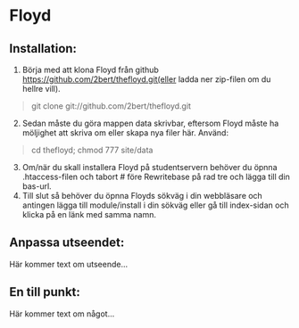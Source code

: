 Floyd
=====

Installation:
-----
1. Börja med att klona Floyd från github https://github.com/2bert/thefloyd.git(eller ladda ner zip-filen om du hellre vill).

> git clone git://github.com/2bert/thefloyd.git

2. Sedan måste du göra mappen data skrivbar, eftersom Floyd måste ha möljighet att skriva om eller skapa nya filer här. Använd:

> cd thefloyd; chmod 777 site/data

3. Om/när du skall installera Floyd på studentservern behöver du öpnna .htaccess-filen och tabort # före Rewritebase på rad tre och lägga till din bas-url.
4. Till slut så behöver du öpnna Floyds sökväg i din webbläsare och antingen lägga till module/install i din sökväg eller gå till index-sidan och klicka på en länk med samma namn.

Anpassa utseendet:
-----
Här kommer text om utseende...

En till punkt:
-----
Här kommer text om något...
